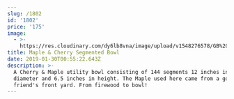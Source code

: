 ```yaml
---
slug: /1802
id: '1802'
price: '175'
image:
  - >-
    https://res.cloudinary.com/dy6lb8vna/image/upload/v1548276578/GB%20Bowlworks%20Gallery/DSC_1966a.jpg
title: Maple & Cherry Segmented Bowl
date: 2019-01-30T00:55:22.643Z
description: >-
  A Cherry & Maple utility bowl consisting of 144 segments 12 inches in max
  diameter and 6.5 inches in height. The Maple used here came from a good
  friend's front yard. From firewood to bowl!
---
```


